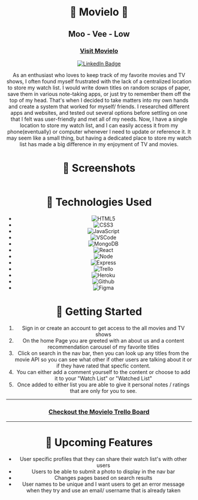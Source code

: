 <div id="description" align="center">

# 🎥 Movielo 🎥
## Moo - Vee - Low

###  [Visit Movielo](https://movielo.herokuapp.com/)


[![LinkedIn Badge](https://img.shields.io/badge/-@DiegoParanhos-blue?style=flat&logo=Linkedin&logoColor=black)](https://www.linkedin.com/in/diegoparanhos/)


As an enthusiast who loves to keep track of my favorite movies and TV shows, I often found myself frustrated with the lack of a centralized location to store my watch list. I would write down titles on random scraps of paper, save them in various note-taking apps, or just try to remember them off the top of my head. That's when I decided to take matters into my own hands and create a system that worked for myself/ friends. I researched different apps and websites, and tested out several options before settling on one that I felt was user-friendly and met all of my needs. Now, I have a single location to store my watch list, and I can easily access it from my phone(eventually) or computer whenever I need to update or reference it. It may seem like a small thing, but having a dedicated place to store my watch list has made a big difference in my enjoyment of TV and movies.
<div>


# 💠 Screenshots
<img src="">

# 🚀 Technologies Used
- ![HTML5](https://img.shields.io/badge/-HTML5-05122A?style=flat&logo=html5)
- ![CSS3](https://img.shields.io/badge/-CSS-05122A?style=flat&logo=css3)
- ![JavaScript](https://img.shields.io/badge/-JavaScript-05122A?style=flat&logo=javascript)
- ![VSCode](https://img.shields.io/badge/-VS_Code-05122A?style=flat&logo=visualstudio)
- ![MongoDB](https://img.shields.io/badge/-MongoDB-05122A?style=flat&logo=mongodb)
- ![React](https://img.shields.io/badge/-React-05122A?style=flat&logo=react)
- ![Node](https://img.shields.io/badge/-Node.js-05122A?style=flat&logo=node.js)
- ![Express](https://img.shields.io/badge/-Express-05122A?style=flat&logo=express)
- ![Trello](https://img.shields.io/badge/-Trello-05122A?style=flat&logo=trello)
- ![Heroku](https://img.shields.io/badge/-Heroku-05122A?style=flat&logo=heroku)
- ![Github](https://img.shields.io/badge/-GitHub-05122A?style=flat&logo=github)
- ![Figma](https://img.shields.io/badge/Figma-F24E1E?style=for-the-badge&logo=figma&logoColor=white)


# 📝 Getting Started
1. Sign in or create an account to get access to the all movies and TV shows
2. On the home Page you are greeted with an about us and a content recommendation carousel of my favorite titles
3. Click on search in the nav bar, then you can look up any titles from the movie API so you can see what other if other users are talking about it or if they have rated that specfic content.
4. You can either add a comment yourself to the content or choose to add it to your "Watch List" or "Watched List"
5. Once added to either list you are able to give it personal notes / ratings that are only for you to see.

---

### [Checkout the Movielo Trello Board](https://trello.com/b/f7RS2HIv/movielo)

---
# 👾 Upcoming Features
- User specific profiles that they can share their watch list's with other users
- Users to be able to submit a photo to display in the nav bar
- Changes pages based on search results
- User names to be unique and I want users to get an error message when they try and use an email/ username that is already taken 


